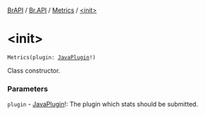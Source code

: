 [BrAPI](../../index.md) / [Br.API](../index.md) / [Metrics](index.md) / [&lt;init&gt;](./-init-.md)

# &lt;init&gt;

`Metrics(plugin: `[`JavaPlugin`](https://hub.spigotmc.org/javadocs/spigot/org/bukkit/plugin/java/JavaPlugin.html)`!)`

Class constructor.

### Parameters

`plugin` - [JavaPlugin](https://hub.spigotmc.org/javadocs/spigot/org/bukkit/plugin/java/JavaPlugin.html)!: The plugin which stats should be submitted.